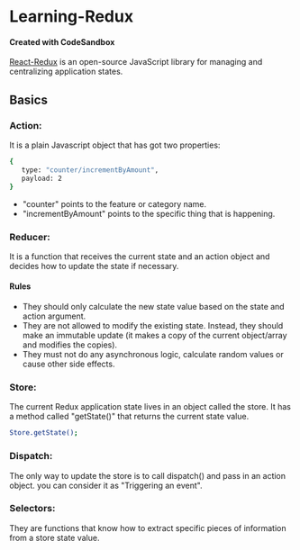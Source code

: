 # Learning-Redux
#### Created with CodeSandbox

[React-Redux](https://react-redux.js.org/introduction/getting-started) is an open-source JavaScript library for managing and centralizing application states.

## Basics

### Action:
It is a plain Javascript object that has got two properties: 
```bash
{
   type: "counter/incrementByAmount",
   payload: 2
}
```
- "counter" points to the feature or category name.
- "incrementByAmount" points to the specific thing that is happening.

### Reducer:
It is a function that receives the current state and an action object and decides how to update the state if necessary.

#### Rules
- They should only calculate the new state value based on the state and action argument.
- They are not allowed to modify the existing state. Instead, they should make an immutable update (it makes a copy of the current object/array and modifies the copies).
- They must not do any asynchronous logic, calculate random values or cause other side effects.

### Store:
The current Redux application state lives in an object called the store.
It has a method called "getState()" that returns the current state value.
```bash
Store.getState();
```

### Dispatch:
The only way to update the store is to call dispatch() and pass in an action object. you can consider it as "Triggering an event".

### Selectors:
They are functions that know how to extract specific pieces of information from a store state value.
